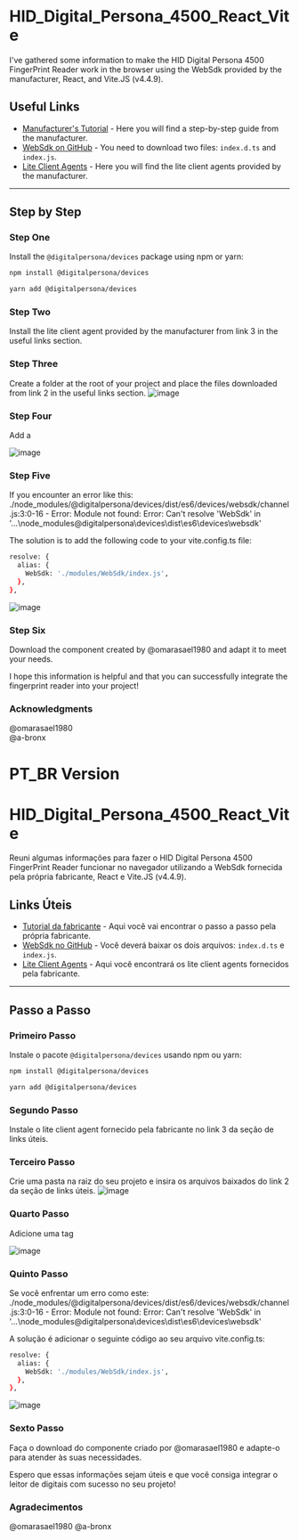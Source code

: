 # HID_Digital_Persona_4500_React_Vite

I've gathered some information to make the HID Digital Persona 4500 FingerPrint Reader work in the browser using the WebSdk provided by the manufacturer, React, and Vite.JS (v4.4.9).

## Useful Links

- [Manufacturer's Tutorial](https://hidglobal.github.io/digitalpersona-devices/tutorial.html) - Here you will find a step-by-step guide from the manufacturer.
- [WebSdk on GitHub](https://github.com/hidglobal/digitalpersona-sample-angularjs/tree/master/src/modules/WebSdk) - You need to download two files: `index.d.ts` and `index.js`.
- [Lite Client Agents](https://crossmatch.hid.gl/lite-client/) - Here you will find the lite client agents provided by the manufacturer.

---

## Step by Step

### Step One
Install the `@digitalpersona/devices` package using npm or yarn:

```bash
npm install @digitalpersona/devices
```
```bash
yarn add @digitalpersona/devices
```

### Step Two
Install the lite client agent provided by the manufacturer from link 3 in the useful links section.

### Step Three
Create a folder at the root of your project and place the files downloaded from link 2 in the useful links section.
![image](https://github.com/user-attachments/assets/b16817a2-804a-4935-ba9b-2599aa476663)

### Step Four
Add a <script> tag at the end of the <body> of your index.html (root), pointing to the index.js file in the /modules/websdk folder:
<script src="/modules/websdk/index.js"></script>
![image](https://github.com/user-attachments/assets/f75f2fb3-dd51-409d-917f-9dab17f3e742)

### Step Five
If you encounter an error like this:<br>
./node_modules/@digitalpersona/devices/dist/es6/devices/websdk/channel.js:3:0-16 - Error: Module not found: Error: Can't resolve 'WebSdk' in '...\node_modules@digitalpersona\devices\dist\es6\devices\websdk'<br>

The solution is to add the following code to your vite.config.ts file:
```bash
resolve: {
  alias: {
    WebSdk: './modules/WebSdk/index.js',
  },
},
```
![image](https://github.com/user-attachments/assets/e5bd15ba-d5f3-4859-baaa-89467f4bb5f4)

### Step Six
Download the component created by @omarasael1980 and adapt it to meet your needs.

I hope this information is helpful and that you can successfully integrate the fingerprint reader into your project!

### Acknowledgments
@omarasael1980  
@a-bronx

# PT_BR Version

# HID_Digital_Persona_4500_React_Vite

Reuni algumas informações para fazer o HID Digital Persona 4500 FingerPrint Reader funcionar no navegador utilizando a WebSdk fornecida pela própria fabricante, React e Vite.JS (v4.4.9).

## Links Úteis

- [Tutorial da fabricante](https://hidglobal.github.io/digitalpersona-devices/tutorial.html) - Aqui você vai encontrar o passo a passo pela própria fabricante.
- [WebSdk no GitHub](https://github.com/hidglobal/digitalpersona-sample-angularjs/tree/master/src/modules/WebSdk) - Você deverá baixar os dois arquivos: `index.d.ts` e `index.js`.
- [Lite Client Agents](https://crossmatch.hid.gl/lite-client/) - Aqui você encontrará os lite client agents fornecidos pela fabricante.

---

## Passo a Passo

### Primeiro Passo
Instale o pacote `@digitalpersona/devices` usando npm ou yarn:

```bash
npm install @digitalpersona/devices
```
```bash
yarn add @digitalpersona/devices
```

### Segundo Passo
Instale o lite client agent fornecido pela fabricante no link 3 da seção de links úteis.

### Terceiro Passo
Crie uma pasta na raiz do seu projeto e insira os arquivos baixados do link 2 da seção de links úteis.
![image](https://github.com/user-attachments/assets/b16817a2-804a-4935-ba9b-2599aa476663)

### Quarto Passo
Adicione uma tag <script> no final do <body> do seu index.html (root), apontando para o arquivo index.js na pasta /modules/websdk:
<script src="/modules/websdk/index.js"></script>
![image](https://github.com/user-attachments/assets/f75f2fb3-dd51-409d-917f-9dab17f3e742)

### Quinto Passo
Se você enfrentar um erro como este:<br>
./node_modules/@digitalpersona/devices/dist/es6/devices/websdk/channel.js:3:0-16 - Error: Module not found: Error: Can't resolve 'WebSdk' in '...\node_modules@digitalpersona\devices\dist\es6\devices\websdk'<br>

A solução é adicionar o seguinte código ao seu arquivo vite.config.ts:
```bash
resolve: {
  alias: {
    WebSdk: './modules/WebSdk/index.js',
  },
},
```
![image](https://github.com/user-attachments/assets/e5bd15ba-d5f3-4859-baaa-89467f4bb5f4)

### Sexto Passo
Faça o download do componente criado por @omarasael1980 e adapte-o para atender às suas necessidades.

Espero que essas informações sejam úteis e que você consiga integrar o leitor de digitais com sucesso no seu projeto!

### Agradecimentos
@omarasael1980
@a-bronx

